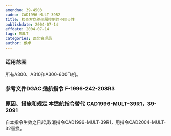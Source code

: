 ```yaml
---
amendno: 39-4503
cadno: CAD1996-MULT-39R2
title: 检查方向舵伺服控制的不同步性
publishdate: 2004-07-14
effdate: 2004-07-14
tags: MULT
categories: 西北管理局
author: 侯卓
---
```


### 适用范围 
所有A300、A310和A300-600飞机。

### 参考文件DGAC 适航指令 F-1996-242-208R3

### 原因、措施和规定 本适航指令替代 CAD1996-MULT-39R1，39-2091 
自本指令生效之日起,取消指令CAD1996-MULT-39R1，用指令CAD2004-MULT-32替换。
